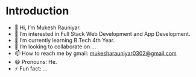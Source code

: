 # Introduction
- 👋 Hi, I’m Mukesh Rauniyar.
- 👀 I’m interested in Full Stack Web Development and App Development.
- 🌱 I’m currently learning B.Tech 4th Year.
- 💞️ I’m looking to collaborate on ... 
- 📫 How to reach me by gmail: mukesharauniyar0302@gmail.com
-  😄 Pronouns: He.
-  ⚡ Fun fact: ...
